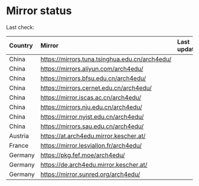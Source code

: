 <script src="./time.js"></script>
# Mirror status
Last check: <script type="text/javascript">localize(1711811895.0237381);</script>

|Country|Mirror|Last update|
|:------|:-----|:----------|
|China|https://mirrors.tuna.tsinghua.edu.cn/arch4edu/|<script type="text/javascript">localize(1711780147);</script>|
|China|https://mirrors.aliyun.com/arch4edu/|<script type="text/javascript">localize(1711780147);</script>|
|China|https://mirrors.bfsu.edu.cn/arch4edu/|<script type="text/javascript">localize(1711780147);</script>|
|China|https://mirrors.cernet.edu.cn/arch4edu/|<script type="text/javascript">localize(1711780147);</script>|
|China|https://mirror.iscas.ac.cn/arch4edu/|<script type="text/javascript">localize(1711780147);</script>|
|China|https://mirrors.nju.edu.cn/arch4edu/|<script type="text/javascript">localize(1711738911);</script>|
|China|https://mirror.nyist.edu.cn/arch4edu/|<script type="text/javascript">localize(1711780147);</script>|
|China|https://mirrors.sau.edu.cn/arch4edu/|<script type="text/javascript">localize(1711780147);</script>|
|Austria|https://at.arch4edu.mirror.kescher.at/|<script type="text/javascript">localize(1711780147);</script>|
|France|https://mirror.lesviallon.fr/arch4edu/|<script type="text/javascript">localize(1711780147);</script>|
|Germany|https://pkg.fef.moe/arch4edu/|<script type="text/javascript">localize(1711780147);</script>|
|Germany|https://de.arch4edu.mirror.kescher.at/|<script type="text/javascript">localize(1711780147);</script>|
|Germany|https://mirror.sunred.org/arch4edu/|<script type="text/javascript">localize(1711780147);</script>|

<script src="./tablefilter/tablefilter.js"></script>
<script src="./table.js"></script>
